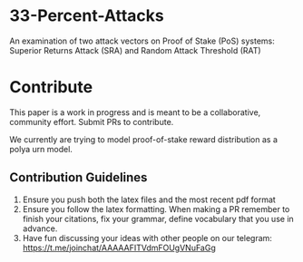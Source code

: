 # 33-Percent-Attacks
An examination of two attack vectors on Proof of Stake (PoS) systems: Superior Returns Attack (SRA) and Random Attack Threshold (RAT)

# Contribute 
This paper is a work in progress and is meant to be a collaborative, community effort. Submit PRs to contribute.

We currently are trying to model proof-of-stake reward distribution as a polya urn model. 

##  Contribution Guidelines
1. Ensure you push both the latex files and the most recent pdf format
2. Ensure you follow the latex formatting. When making a PR remember to finish your citations, fix your grammar, define vocabulary that you use in advance. 
3. Have fun discussing your ideas with other people on our telegram:  https://t.me/joinchat/AAAAAFITVdmFOUgVNuFaGg
